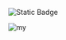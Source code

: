 ![Static Badge](https://img.shields.io/badge/Python-blue?style=for-the-badge&logo=python&logoColor=%23fff64b)



![my](https://github.com/AkitaSX/AkitaSX/assets/152192392/92a15736-589d-4a3c-af95-f57731072b43)
